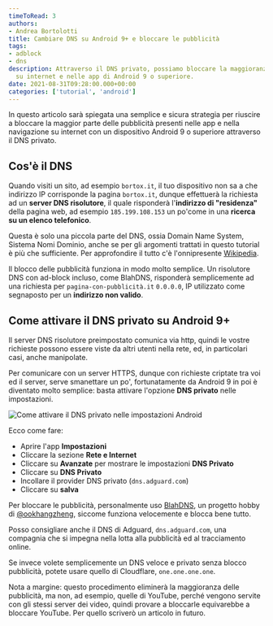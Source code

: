 ```yaml
---
timeToRead: 3
authors:
- Andrea Bortolotti
title: Cambiare DNS su Android 9+ e bloccare le pubblicità
tags:
- adblock
- dns
description: Attraverso il DNS privato, possiamo bloccare la maggioranza delle pubblicità
  su internet e nelle app di Android 9 o superiore.
date: 2021-08-31T09:28:00.000+00:00
categories: ['tutorial', 'android']
---
```

In questo articolo sarà spiegata una semplice e sicura strategia per riuscire a bloccare la maggior parte delle pubblicità presenti nelle app e nella navigazione su internet con un dispositivo Android 9 o superiore attraverso il DNS privato. <!--more-->


## Cos'è il DNS

Quando visiti un sito, ad esempio `bortox.it`, il tuo dispositivo non sa a che indirizzo IP corrisponde la pagina `bortox.it`, dunque effettuerà la richiesta ad un **server DNS risolutore**, il quale risponderà l'**indirizzo di "residenza"** della pagina web, ad esempio `185.199.108.153` un po'come in una **ricerca su un elenco telefonico**.

Questa è solo una piccola parte del DNS, ossia Domain Name System, Sistema Nomi Dominio, anche se per gli argomenti trattati in questo tutorial è più che sufficiente. Per approfondire il tutto c'è l'onnipresente [Wikipedia](https://it.wikipedia.org/wiki/Domain_Name_System).

Il blocco delle pubblicità funziona in modo molto semplice. Un risolutore DNS con ad-block incluso, come BlahDNS, risponderà semplicemente ad una richiesta per `pagina-con-pubblicità.it` `0.0.0.0`, IP utilizzato come segnaposto per un **indirizzo non valido**.

## Come attivare il DNS privato su Android 9+

Il server DNS risolutore preimpostato comunica via http, quindi le vostre richieste possono essere viste da altri utenti nella rete, ed, in particolari casi, anche manipolate.

Per comunicare con un server HTTPS, dunque con richieste criptate tra voi ed il server, serve smanettare un po', fortunatamente da Android 9 in poi è diventato molto semplice: basta attivare l'opzione **DNS privato** nelle impostazioni.

![Come attivare il DNS privato nelle impostazioni Android](../tutorialdnsprivato.png "Come attivare il DNS privato nelle impostazioni Android")

Ecco come fare:

* Aprire l'app **Impostazioni**
* Cliccare la sezione **Rete e Internet**
* Cliccare su **Avanzate** per mostrare le impostazioni **DNS Privato**
* Cliccare su **DNS Privato**
* Incollare il provider DNS privato (`dns.adguard.com`)
* Cliccare su **salva**

Per bloccare le pubblicità, personalmente uso [BlahDNS](https://blahdns.com/ "BlahDNS sito"), un progetto hobby di [@ookhangzheng](https://github.com/ookangzheng "Profilo GitHub ookhangzheng"), siccome funziona velocemente e blocca bene tutto.

Posso consigliare anche il DNS di Adguard,  `dns.adguard.com`, una compagnia che si impegna nella lotta alla pubblicità ed al tracciamento online.

Se invece volete semplicemente un DNS veloce e privato senza blocco pubblicità, potete usare quello di Cloudflare, `one.one.one.one`.

Nota a margine: questo procedimento eliminerà la maggioranza delle pubblicità, ma non, ad esempio, quelle di YouTube, perché vengono servite con gli stessi server dei video, quindi provare a bloccarle equivarebbe a bloccare YouTube. Per quello scriverò un articolo in futuro.